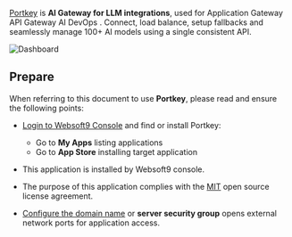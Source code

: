 [Portkey](https://portkey.ai/) is **AI Gateway for LLM integrations**, used for Application Gateway API Gateway AI DevOps . Connect, load balance, setup fallbacks and seamlessly manage 100+ AI models using a single consistent API.


![Dashboard](https://libs.websoft9.com/Websoft9/DocsPicture/zh/portkey/portkey-dashboard-websoft9.png)


## Prepare

When referring to this document to use **Portkey**, please read and ensure the following points:

- [Login to Websoft9 Console](./login-console) and find or install Portkey:
  - Go to **My Apps** listing applications 
  - Go to **App Store** installing target application

- This application is installed by Websoft9 console.


- The purpose of this application complies with the [MIT](https://opensource.org/licenses/MIT) open source license agreement.


- [Configure the domain name](./domain-set) or **server security group** opens external network ports for application access.